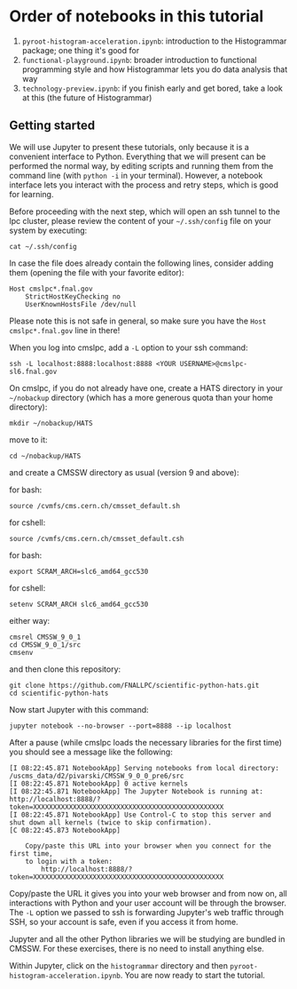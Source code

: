 # Order of notebooks in this tutorial

 1. `pyroot-histogram-acceleration.ipynb`: introduction to the Histogrammar package; one thing it's good for
 2. `functional-playground.ipynb`: broader introduction to functional programming style and how Histogrammar lets you do data analysis that way
 3. `technology-preview.ipynb`: if you finish early and get bored, take a look at this (the future of Histogrammar)

## Getting started

We will use Jupyter to present these tutorials, only because it is a convenient interface to Python. Everything that we will present can be performed the normal way, by editing scripts and running them from the command line (with `python -i` in your terminal). However, a notebook interface lets you interact with the process and retry steps, which is good for learning.

Before proceeding with the next step, which will open an ssh tunnel to the lpc cluster, please review the content of your `~/.ssh/config` file on your system by executing:

    cat ~/.ssh/config

In case the file does already contain the following lines, consider adding them (opening the file with your favorite editor):

    Host cmslpc*.fnal.gov
        StrictHostKeyChecking no
        UserKnownHostsFile /dev/null

Please note this is not safe in general, so make sure you have the `Host cmslpc*.fnal.gov` line in there!

When you log into cmslpc, add a `-L` option to your ssh command:

    ssh -L localhost:8888:localhost:8888 <YOUR USERNAME>@cmslpc-sl6.fnal.gov

On cmslpc, if you do not already have one, create a HATS directory in your `~/nobackup` directory (which has a more generous quota than your home directory):


    mkdir ~/nobackup/HATS

move to it:

    cd ~/nobackup/HATS

and create a CMSSW directory as usual (version 9 and above):

for bash:

    source /cvmfs/cms.cern.ch/cmsset_default.sh
    
for cshell:
    
    source /cvmfs/cms.cern.ch/cmsset_default.csh
    
for bash:

    export SCRAM_ARCH=slc6_amd64_gcc530
    
for cshell:

    setenv SCRAM_ARCH slc6_amd64_gcc530
    
either way:
    
    cmsrel CMSSW_9_0_1
    cd CMSSW_9_0_1/src
    cmsenv

and then clone this repository:

    git clone https://github.com/FNALLPC/scientific-python-hats.git
    cd scientific-python-hats

Now start Jupyter with this command:

    jupyter notebook --no-browser --port=8888 --ip localhost

After a pause (while cmslpc loads the necessary libraries for the first time) you should see a message like the following:

    [I 08:22:45.871 NotebookApp] Serving notebooks from local directory: /uscms_data/d2/pivarski/CMSSW_9_0_0_pre6/src
    [I 08:22:45.871 NotebookApp] 0 active kernels 
    [I 08:22:45.871 NotebookApp] The Jupyter Notebook is running at: http://localhost:8888/?token=XXXXXXXXXXXXXXXXXXXXXXXXXXXXXXXXXXXXXXXXXXXXXXXX
    [I 08:22:45.871 NotebookApp] Use Control-C to stop this server and shut down all kernels (twice to skip confirmation).
    [C 08:22:45.873 NotebookApp] 
        
        Copy/paste this URL into your browser when you connect for the first time,
        to login with a token:
            http://localhost:8888/?token=XXXXXXXXXXXXXXXXXXXXXXXXXXXXXXXXXXXXXXXXXXXXXXXX

Copy/paste the URL it gives you into your web browser and from now on, all interactions with Python and your user account will be through the browser. The `-L` option we passed to ssh is forwarding Jupyter's web traffic through SSH, so your account is safe, even if you access it from home.

Jupyter and all the other Python libraries we will be studying are bundled in CMSSW. For these exercises, there is no need to install anything else.

Within Jupyter, click on the `histogrammar` directory and then `pyroot-histogram-acceleration.ipynb`. You are now ready to start the tutorial.
